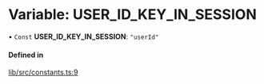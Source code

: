 # Variable: USER\_ID\_KEY\_IN\_SESSION

• `Const` **USER\_ID\_KEY\_IN\_SESSION**: ``"userId"``

#### Defined in

[lib/src/constants.ts:9](https://github.com/joonashak/nestjs-clone-bay/blob/3e50c73/lib/src/constants.ts#L9)
